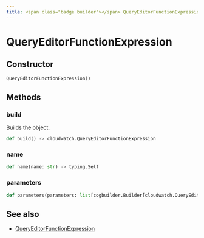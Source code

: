 ```yaml
---
title: <span class="badge builder"></span> QueryEditorFunctionExpression
---
```

# <span class="badge builder"></span> QueryEditorFunctionExpression

## Constructor

```python
QueryEditorFunctionExpression()
```
## Methods

### <span class="badge object-method"></span> build

Builds the object.

```python
def build() -> cloudwatch.QueryEditorFunctionExpression
```

### <span class="badge object-method"></span> name

```python
def name(name: str) -> typing.Self
```

### <span class="badge object-method"></span> parameters

```python
def parameters(parameters: list[cogbuilder.Builder[cloudwatch.QueryEditorFunctionParameterExpression]]) -> typing.Self
```

## See also

 * <span class="badge object-type-class"></span> [QueryEditorFunctionExpression](./object-QueryEditorFunctionExpression.md)
